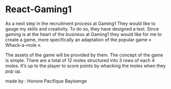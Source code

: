 # React-Gaming1

As a next step in the recruitment process at Gaming1 They would like to gauge my skills and creativity. To do so,
they have designed a test. Since gaming is at the heart of the business at Gaming1 they would like
for me to create a game, more specifically an adaptation of the popular game « Whack-a-mole «.

The assets of the game will be provided by them.
The concept of the game is simple. There are a total of 12 moles structured into 3 rows of each 4
moles. It’s up to the player to score points by whacking the moles when they pop up.

made by : Honore Pacifique Bayisenge
